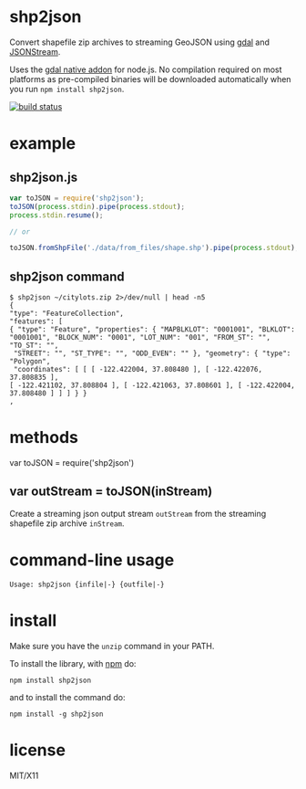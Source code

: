 shp2json
========

Convert shapefile zip archives to streaming GeoJSON using
[gdal](http://gdal.org) and
[JSONStream](https://github.com/dominictarr/JSONStream).

Uses the [gdal native addon](https://www.npmjs.org/package/gdal) for node.js. No compilation required on most platforms as pre-compiled binaries will be downloaded automatically when you run `npm install shp2json`. 

[![build status](https://secure.travis-ci.org/substack/shp2json.png)](http://travis-ci.org/substack/shp2json)

example
=======

shp2json.js
------------

```js
var toJSON = require('shp2json');
toJSON(process.stdin).pipe(process.stdout);
process.stdin.resume();

// or

toJSON.fromShpFile('./data/from_files/shape.shp').pipe(process.stdout);
```

shp2json command
----------------

```
$ shp2json ~/citylots.zip 2>/dev/null | head -n5
{
"type": "FeatureCollection",
"features": [
{ "type": "Feature", "properties": { "MAPBLKLOT": "0001001", "BLKLOT": 
"0001001", "BLOCK_NUM": "0001", "LOT_NUM": "001", "FROM_ST": "", "TO_ST": "",
 "STREET": "", "ST_TYPE": "", "ODD_EVEN": "" }, "geometry": { "type": "Polygon",
 "coordinates": [ [ [ -122.422004, 37.808480 ], [ -122.422076, 37.808835 ], 
[ -122.421102, 37.808804 ], [ -122.421063, 37.808601 ], [ -122.422004, 37.808480 ] ] ] } }
,

```

methods
=======

var toJSON = require('shp2json')

var outStream = toJSON(inStream)
--------------------------------

Create a streaming json output stream `outStream` from the streaming shapefile
zip archive `inStream`.

command-line usage
==================

```
Usage: shp2json {infile|-} {outfile|-}
```

install
=======

Make sure you have the `unzip` command in your PATH.

To install the library, with [npm](http://npmjs.org) do:

    npm install shp2json

and to install the command do:

    npm install -g shp2json

license
=======

MIT/X11
